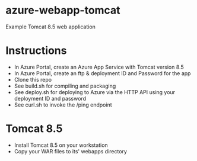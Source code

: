 # azure-webapp-tomcat

Example Tomcat 8.5 web application

# Instructions

- In Azure Portal, create an Azure App Service with Tomcat version 8.5
- In Azure Portal, create an ftp & deployment ID and Password for the app
- Clone this repo
- See build.sh for compiling and packaging
- See deploy.sh for deploying to Azure via the HTTP API using your deployment ID and password
- See curl.sh to invoke the /ping endpoint

# Tomcat 8.5

- Install Tomcat 8.5 on your workstation
- Copy your WAR files to its' webapps directory

